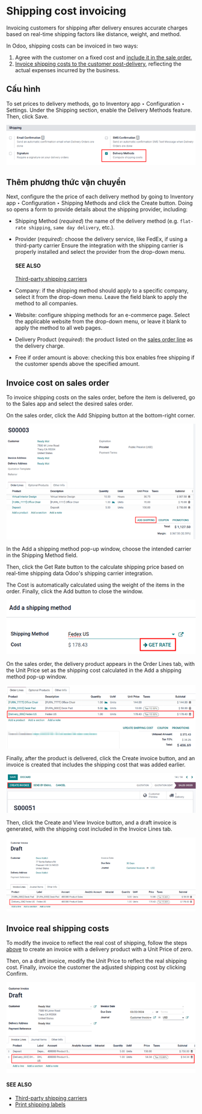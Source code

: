 # Shipping cost invoicing

Invoicing customers for shipping after delivery ensures accurate charges based on real-time shipping
factors like distance, weight, and method.

In Odoo, shipping costs can be invoiced in two ways:

1. Agree with the customer on a fixed cost and [include it in the sale order.](#inventory-shipping-invoice-so)
2. [Invoice shipping costs to the customer post-delivery](#inventory-shipping-invoice-shipping), reflecting the actual expenses incurred by the business.

## Cấu hình

To set prices to delivery methods, go to Inventory app ‣ Configuration ‣
Settings. Under the Shipping section, enable the Delivery Methods feature.
Then, click Save.

![Enable the "Delivery Methods" feature in Settings.](../../../../../_images/enable-delivery1.png)

## Thêm phương thức vận chuyển

Next, configure the the price of each delivery method by going to Inventory app ‣
Configuration ‣ Shipping Methods and click the Create button. Doing so opens a form
to provide details about the shipping provider, including:

- Shipping Method (*required*) the name of the delivery method (e.g. `flat-rate
  shipping`, `same day delivery`, etc.).
- Provider (*required*): choose the delivery service, like FedEx, if using a
  third-party carrier Ensure the integration with the shipping carrier is properly installed and
  select the provider from the drop-down menu.

  #### SEE ALSO
  [Third-party shipping carriers](third_party_shipper.md)
- Company: if the shipping method should apply to a specific company, select it from the
  drop-down menu. Leave the field blank to apply the method to all companies.
- Website: configure shipping methods for an e-commerce page. Select the applicable
  website from the drop-down menu, or leave it blank to apply the method to all web pages.
- Delivery Product (*required*): the product listed on the [sales order line](#inventory-shipping-invoice-on-so) as the delivery charge.
- Free if order amount is above: checking this box enables free shipping if the customer
  spends above the specified amount.

<a id="inventory-shipping-invoice-so"></a>

## Invoice cost on sales order

To invoice shipping costs on the sales order, before the item is delivered, go to the
Sales app and select the desired sales order.

On the sales order, click the Add Shipping button at the bottom-right corner.

![Click "Add Shipping" button at the bottom right, near the total.](../../../../../_images/add-shipping.png)

In the Add a shipping method pop-up window, choose the intended carrier in the
Shipping Method field.

Then, click the Get Rate button to the calculate shipping price based on real-time
shipping data Odoo's shipping carrier integration.

The Cost is automatically calculated using the weight of the items in the order.
Finally, click the Add button to close the window.

![Calculate shipping by selecting a shipping method.](../../../../../_images/add-a-shipping-method.png)

<a id="inventory-shipping-invoice-on-so"></a>

On the sales order, the delivery product appears in the Order Lines tab, with the
Unit Price set as the shipping cost calculated in the Add a shipping method
pop-up window.

![Show delivery product on the sales order line.](../../../../../_images/delivery-product1.png)

Finally, after the product is delivered, click the Create invoice button, and an invoice
is created that includes the shipping cost that was added earlier.

![Show "Create Invoice" button.](../../../../../_images/create-invoice.png)

Then, click the Create and View Invoice button, and a draft invoice is generated, with
the shipping cost included in the Invoice Lines tab.

![Show delivery product in the invoice line.](../../../../../_images/invoice-line.png)

<a id="inventory-shipping-invoice-shipping"></a>

## Invoice real shipping costs

To modify the invoice to reflect the real cost of shipping, follow the steps [above](#inventory-shipping-invoice-so) to create an invoice with a delivery product with a Unit
Price of zero.

Then, on a draft invoice, modify the Unit Price to reflect the real shipping cost.
Finally, invoice the customer the adjusted shipping cost by clicking Confirm.

![Show delivery product on the invoice line.](../../../../../_images/invoice-cost.png)

#### SEE ALSO
- [Third-party shipping carriers](third_party_shipper.md)
- [Print shipping labels](labels.md)
